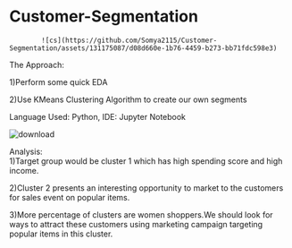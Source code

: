 # Customer-Segmentation

            ![cs](https://github.com/Somya2115/Customer-Segmentation/assets/131175087/d08d660e-1b76-4459-b273-bb71fdc598e3)


The Approach:  

1)Perform some quick EDA

2)Use KMeans Clustering Algorithm to create our own segments

Language Used: Python, IDE: Jupyter Notebook

![download](https://github.com/Somya2115/Customer-Segmentation/assets/131175087/de4f5871-1b5f-474f-b03d-b4e299e0712f)

Analysis:  
1)Target group would be cluster 1 which has high spending score and high income.

2)Cluster 2 presents an interesting opportunity to market to the customers for sales event on popular items.

3)More percentage of clusters are women shoppers.We should look for ways to attract these customers using marketing campaign targeting popular items in this cluster.

